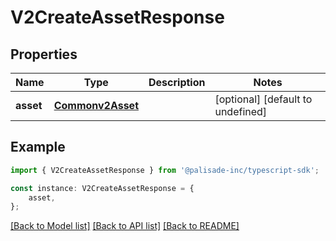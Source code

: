 # V2CreateAssetResponse


## Properties

Name | Type | Description | Notes
------------ | ------------- | ------------- | -------------
**asset** | [**Commonv2Asset**](Commonv2Asset.md) |  | [optional] [default to undefined]

## Example

```typescript
import { V2CreateAssetResponse } from '@palisade-inc/typescript-sdk';

const instance: V2CreateAssetResponse = {
    asset,
};
```

[[Back to Model list]](../README.md#documentation-for-models) [[Back to API list]](../README.md#documentation-for-api-endpoints) [[Back to README]](../README.md)
